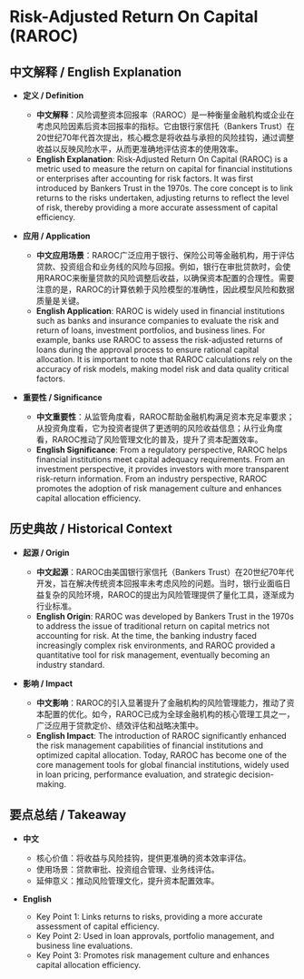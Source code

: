 # Risk-Adjusted Return On Capital (RAROC)

## 中文解释 / English Explanation

* **定义 / Definition**  
  - **中文解释**：风险调整资本回报率（RAROC）是一种衡量金融机构或企业在考虑风险因素后资本回报率的指标。它由银行家信托（Bankers Trust）在20世纪70年代首次提出，核心概念是将收益与承担的风险挂钩，通过调整收益以反映风险水平，从而更准确地评估资本的使用效率。  
  - **English Explanation**: Risk-Adjusted Return On Capital (RAROC) is a metric used to measure the return on capital for financial institutions or enterprises after accounting for risk factors. It was first introduced by Bankers Trust in the 1970s. The core concept is to link returns to the risks undertaken, adjusting returns to reflect the level of risk, thereby providing a more accurate assessment of capital efficiency.

* **应用 / Application**  
  - **中文应用场景**：RAROC广泛应用于银行、保险公司等金融机构，用于评估贷款、投资组合和业务线的风险与回报。例如，银行在审批贷款时，会使用RAROC来衡量贷款的风险调整后收益，以确保资本配置的合理性。需要注意的是，RAROC的计算依赖于风险模型的准确性，因此模型风险和数据质量是关键。  
  - **English Application**: RAROC is widely used in financial institutions such as banks and insurance companies to evaluate the risk and return of loans, investment portfolios, and business lines. For example, banks use RAROC to assess the risk-adjusted returns of loans during the approval process to ensure rational capital allocation. It is important to note that RAROC calculations rely on the accuracy of risk models, making model risk and data quality critical factors.

* **重要性 / Significance**  
  - **中文重要性**：从监管角度看，RAROC帮助金融机构满足资本充足率要求；从投资角度看，它为投资者提供了更透明的风险收益信息；从行业角度看，RAROC推动了风险管理文化的普及，提升了资本配置效率。  
  - **English Significance**: From a regulatory perspective, RAROC helps financial institutions meet capital adequacy requirements. From an investment perspective, it provides investors with more transparent risk-return information. From an industry perspective, RAROC promotes the adoption of risk management culture and enhances capital allocation efficiency.

## 历史典故 / Historical Context

* **起源 / Origin**  
  - **中文起源**：RAROC由美国银行家信托（Bankers Trust）在20世纪70年代开发，旨在解决传统资本回报率未考虑风险的问题。当时，银行业面临日益复杂的风险环境，RAROC的提出为风险管理提供了量化工具，逐渐成为行业标准。  
  - **English Origin**: RAROC was developed by Bankers Trust in the 1970s to address the issue of traditional return on capital metrics not accounting for risk. At the time, the banking industry faced increasingly complex risk environments, and RAROC provided a quantitative tool for risk management, eventually becoming an industry standard.

* **影响 / Impact**  
  - **中文影响**：RAROC的引入显著提升了金融机构的风险管理能力，推动了资本配置的优化。如今，RAROC已成为全球金融机构的核心管理工具之一，广泛应用于贷款定价、绩效评估和战略决策中。  
  - **English Impact**: The introduction of RAROC significantly enhanced the risk management capabilities of financial institutions and optimized capital allocation. Today, RAROC has become one of the core management tools for global financial institutions, widely used in loan pricing, performance evaluation, and strategic decision-making.

## 要点总结 / Takeaway

* **中文**  
  - 核心价值：将收益与风险挂钩，提供更准确的资本效率评估。  
  - 使用场景：贷款审批、投资组合管理、业务线评估。  
  - 延伸意义：推动风险管理文化，提升资本配置效率。  

* **English**  
  - Key Point 1: Links returns to risks, providing a more accurate assessment of capital efficiency.  
  - Key Point 2: Used in loan approvals, portfolio management, and business line evaluations.  
  - Key Point 3: Promotes risk management culture and enhances capital allocation efficiency.